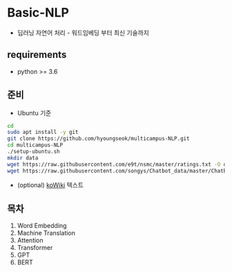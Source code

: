 # Basic-NLP
+ 딥러닝 자연어 처리 - 워드임베딩 부터 최신 기술까지

## requirements
+ python >= 3.6

## 준비
+ Ubuntu 기준
```bash
cd
sudo apt install -y git
git clone https://github.com/hyoungseok/multicampus-NLP.git
cd multicampus-NLP
./setup-ubuntu.sh
mkdir data
wget https://raw.githubusercontent.com/e9t/nsmc/master/ratings.txt -O data/ratings.txt
wget https://raw.githubusercontent.com/songys/Chatbot_data/master/ChatbotData%20.csv -O data/chat.csv
```
+ (optional) [koWiki](https://drive.google.com/file/d/1viFZcVWba5jtVBm3PcbHlBBCKRldV6tn/view?usp=sharing) 텍스트

## 목차
1. Word Embedding
2. Machine Translation
3. Attention
4. Transformer
5. GPT
6. BERT
